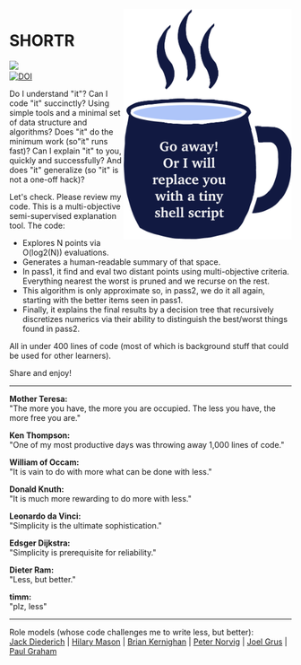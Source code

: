 
<img width=300 align=right src="https://raw.githubusercontent.com/timm/shortr/master/docs/img/cup.png">

# SHORTR


<a
href="https://github.com/timm/shortr/actions/workflows/tests.yml"><img 
src="https://github.com/timm/shortr/actions/workflows/tests.yml/badge.svg"></a><br><a 
href="https://zenodo.org/badge/latestdoi/206205826">
<img src="https://zenodo.org/badge/206205826.svg" alt="DOI"></a>

Do I understand "it"?
Can I code "it" succinctly? Using simple tools and a minimal set of data 
structure and algorithms? Does "it" do the minimum work  (so"it" runs fast)?
 Can I explain "it" to you, quickly and successfully? And does "it" generalize
(so "it" is not a one-off hack)?

Let's check. Please review my code. This is  a multi-objective semi-supervised explanation tool. The code:

- Explores N points via  O(log2(N)) evaluations. 
- Generates a human-readable summary of that space. 
- In pass1, it find and eval  two distant points using multi-objective criteria. Everything nearest the  worst is pruned and we recurse on the rest.  
- This algorithm is only approximate so, in pass2, we do it all again, starting with the better items seen in pass1.  
- Finally, it explains the final results by  a decision tree that recursively discretizes numerics via their ability to distinguish the best/worst things found in pass2.


All in under 400 lines of code
 (most of which is background stuff that could be used for other learners).    


Share and enjoy!<hr>  
 

__Mother Teresa:__   
"The more you have, the more you are occupied. The less you have, the more free you are."

__Ken Thompson:__        
"One of my most productive days was throwing away 1,000 lines of code."

__William of Occam:__      
"It is vain to do with more what can be done with less."

__Donald Knuth:__     
"It is much more rewarding to do more with less."

__Leonardo da Vinci:__       
"Simplicity is the ultimate sophistication."

__Edsger Dijkstra:__        
"Simplicity is prerequisite for reliability."

__Dieter Ram:__       
"Less, but better."

__timm:__     
"plz, less"

<hr> 

Role models  (whose code challenges me to write less, but better):   
[Jack Diederich](https://www.youtube.com/watch?v=o9pEzgHorH0) 
| [Hilary Mason](https://boingboing.net/2017/06/30/next-level-regexp.html)
| [Brian Kernighan](https://www.oreilly.com/library/view/beautiful-code/9780596510046/ch01.html)
| [Peter Norvig](http://norvig.com/lispy.html)
| [Joel Grus](https://github.com/joelgrus/data-science-from-scratch)
| [Paul Graham](http://www.paulgraham.com/onlisp.html)
